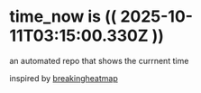 # time_now is (( 2025-10-11T03:15:00.330Z ))

an automated repo that shows the currnent time

inspired by [breakingheatmap](https://github.com/breakingheatmap/breakingheatmap)
